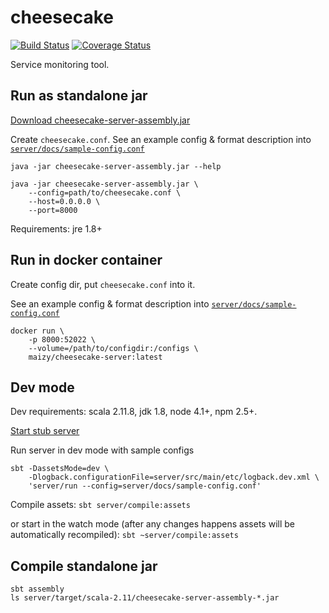 # cheesecake

[![Build Status](https://travis-ci.org/maizy/cheesecake.svg?branch=master)](https://travis-ci.org/maizy/cheesecake)
[![Coverage Status](https://coveralls.io/repos/github/maizy/cheesecake/badge.svg?branch=master)](https://coveralls.io/github/maizy/cheesecake?branch=master)

Service monitoring tool.


## Run as standalone jar

[Download cheesecake-server-assembly.jar](#TODO)

Create `cheesecake.conf`. See an example config & format description into
[`server/docs/sample-config.conf`](server/docs/sample-config.conf)

```
java -jar cheesecake-server-assembly.jar --help

java -jar cheesecake-server-assembly.jar \
    --config=path/to/cheesecake.conf \
    --host=0.0.0.0 \
    --port=8000
```

Requirements: jre 1.8+


## Run in docker container

Create config dir, put `cheesecake.conf` into it.

See an example config & format description into
[`server/docs/sample-config.conf`](server/docs/sample-config.conf)

```
docker run \
    -p 8000:52022 \
    --volume=/path/to/configdir:/configs \
    maizy/cheesecake-server:latest
```


## Dev mode

Dev requirements: scala 2.11.8, jdk 1.8, node 4.1+, npm 2.5+.

[Start stub server](server/etc/stub-server/README.md)

Run server in dev mode with sample configs
```
sbt -DassetsMode=dev \
    -Dlogback.configurationFile=server/src/main/etc/logback.dev.xml \
    'server/run --config=server/docs/sample-config.conf'
```

Compile assets:
`sbt server/compile:assets`

or start in the watch mode (after any changes happens assets will be automatically recompiled):
`sbt ~server/compile:assets`

## Compile standalone jar

```
sbt assembly
ls server/target/scala-2.11/cheesecake-server-assembly-*.jar
```
